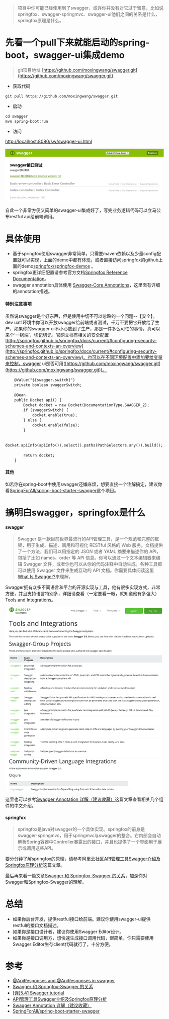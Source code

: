> 项目中你可能已经使用到了swagger，或许你并没有对它过于留意，比如说springfox、swagger-springmvc、swagger-ui他们之间的关系是什么，springfox原理是什么。

# 先看一个pull下来就能启动的spring-boot，swagger-ui集成demo
> git项目地址 [https://github.com/moxingwang/swagger.git](https://github.com/moxingwang/swagger.git)

* 获取代码
````
git pull https://github.com/moxingwang/swagger.git
````
* 启动
````
cd swagger
mvn spring-boot:run
````
* 访问

[http://localhost:8080/sw/swagger-ui.html](http://localhost:8080/sw/swagger-ui.html)

![](https://github.com/moxingwang/swagger/blob/master/souce/swagger-index.png?raw=true)

自此一个非常方便又简单的swagger-ui集成好了，写完业务逻辑代码可以立马公布restful api给前端调用。

# 具体使用
* 基于springfox使用swagger非常简单，只需要maven依赖以及少量config配置就可以实现，上面的demo中都有体现，或者直接访问springfox的github上面的demo[springfox/springfox-demos](https://github.com/springfox/springfox-demos) 。
* springfox更详细配置请参考官方文档[Springfox Reference Documentation](https://springfox.github.io/springfox/docs/current/#introduction)。
* swagger annotation具体使用 [Swagger-Core Annotations](https://github.com/swagger-api/swagger-core/wiki/annotations-1.5.x)，这里面有详细的annotation描述。

#### 特别注意事项
虽然说swagger是个好东西，但是使用中切不可以忽略的一个问题--【安全】。dev uat1环境中你可以开放swagger给前端或者测试，千万不要把它开放给了生产，如果你的swagger ui不小心放到了生产，那是一件多么可怕的事情，真可以来个‘一锅端’，切记切记。官网文档有相关的安全配置[http://springfox.github.io/springfox/docs/current/#configuring-security-schemes-and-contexts-an-overview](http://springfox.github.io/springfox/docs/current/#configuring-security-schemes-and-contexts-an-overview)。也可以在不同环境配置中添加要给变量来控制，swagger ui是否可用([https://github.com/moxingwang/swagger.git](https://github.com/moxingwang/swagger.git))。
````
    @Value("${swagger.switch}")
    private boolean swaggerSwitch;

    @Bean
    public Docket api() {
        Docket docket = new Docket(DocumentationType.SWAGGER_2);
        if (swaggerSwitch) {
            docket.enable(true);
        } else {
            docket.enable(false);
        }

        docket.apiInfo(apiInfo()).select().paths(PathSelectors.any()).build();

        return docket;
    }
````

#### 其他
如若你在spring-boot中使用swagger还嫌麻烦，想要直接一个注解搞定，建议你看[SpringForAll/spring-boot-starter-swagger](https://github.com/SpringForAll/spring-boot-starter-swagger)这个项目。


# 搞明白swagger，springfox是什么
#### swagger
> Swagger 是一款目前世界最流行的API管理工具，是一个规范和完整的框架，用于生成、描述、调用和可视化 RESTful 风格的 Web 服务。文档提供了一个方法，我们可以用指定的 JSON 或者 YAML 摘要来描述你的 API，包括了比如 names、order 等 API 信息。你可以通过一个文本编辑器来编辑 Swagger 文件，或者你也可以从你的代码注释中自动生成。各种工具都可以使用 Swagger 文件来生成互动的 API 文档。你需要具体阅读这里[What Is Swagger?](https://swagger.io/docs/specification/2-0/what-is-swagger/)来理解。

Swagger拥有众多不同语言和平台的开源实现与工具，他有很多实现方式，非常方便，并且支持语言特别多，详细请查看（一定要看一眼，就知道他有多强大）[Tools and Integrations](https://swagger.io/tools/open-source/open-source-integrations/)。

![](https://github.com/moxingwang/swagger/blob/master/souce/swagger-intergrations.png?raw=true)

这里也可以参考[Swagger Annotation 详解（建议收藏）](https://www.jianshu.com/p/b0b19368e4a8)这篇文章查看相关几个组件的中文介绍。


#### springfox
> springfox是java对swagger的一个具体实现。springfox的前身是swagger-springmvc，用于springmvc与swagger的整合。它内部会自动解析Spring容器中Controller暴露出的接口，并且也提供了一个界面用于展示或调用这些API。

要分分钟了解springfox的原理，请参考阿里云社区[API管理工具Swagger介绍及Springfox原理分析](https://yq.aliyun.com/articles/599809?utm_content=m_1000002417)这篇文章。

最后再来看一篇文章[Swagger 和 Springfox-Swagger 的关系](https://blog.csdn.net/kinginblue/article/details/78513029)，加深你对Swagger和Springfox-Swagger的理解。

# 总结
* 如果你后台开发，提供restful接口给前端。建议你使用swagger-ui提供restful的接口文档描述。
* 如果你是接口设计者，建议你使用Swagger Editor设计。
* 如果你是接口调用方，想快速生成接口调用代码，很简单，你只需要使用Swagger Editor生存client代码就行了，十分方便。


# 参考
* [@ApiResponses and @ApiResponses in swagger ](https://stackoverflow.com/questions/43368627/apiresponses-and-apiresponses-in-swagger)
* [Swagger 和 Springfox-Swagger 的关系](https://blog.csdn.net/kinginblue/article/details/78513029)
* [[译]5.41 Swagger tutorial](https://www.cnblogs.com/JoiT/p/6378086.html)
* [API管理工具Swagger介绍及Springfox原理分析](https://yq.aliyun.com/articles/599809?utm_content=m_1000002417)
* [Swagger Annotation 详解（建议收藏）](https://www.jianshu.com/p/b0b19368e4a8)
* [SpringForAll/spring-boot-starter-swagger](https://github.com/SpringForAll/spring-boot-starter-swagger)